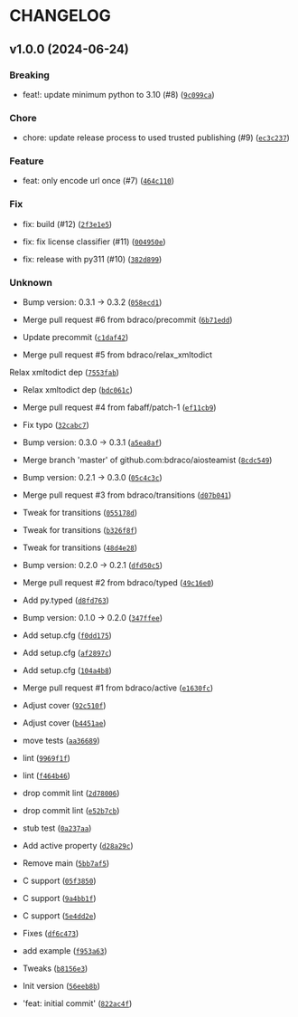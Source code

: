 # CHANGELOG



## v1.0.0 (2024-06-24)

### Breaking

* feat!: update minimum python to 3.10 (#8) ([`9c099ca`](https://github.com/bdraco/aiosteamist/commit/9c099ca4abb42f42677565a7bf9c0fbc585b498e))

### Chore

* chore: update release process to used trusted publishing (#9) ([`ec3c237`](https://github.com/bdraco/aiosteamist/commit/ec3c23773de6bde7c4e8099b8dd0bc5bae5e3f5f))

### Feature

* feat: only encode url once (#7) ([`464c110`](https://github.com/bdraco/aiosteamist/commit/464c110f53cfcf4fdca9ec2ec2227fc462c7625f))

### Fix

* fix: build (#12) ([`2f3e1e5`](https://github.com/bdraco/aiosteamist/commit/2f3e1e539143031f418ecfc613a2d8cec1e98ecc))

* fix: fix license classifier (#11) ([`004950e`](https://github.com/bdraco/aiosteamist/commit/004950eaca13db4e01e26c899acda92c78cc820f))

* fix: release with py311 (#10) ([`382d899`](https://github.com/bdraco/aiosteamist/commit/382d89905a054552d5c377ce066a6f9341318700))

### Unknown

* Bump version: 0.3.1 → 0.3.2 ([`058ecd1`](https://github.com/bdraco/aiosteamist/commit/058ecd16440e4dca41c60cbe07075ce8bd767358))

* Merge pull request #6 from bdraco/precommit ([`6b71edd`](https://github.com/bdraco/aiosteamist/commit/6b71edd3c9973a4f1ad7ba3eeb2c7c38dde49be2))

* Update precommit ([`c1daf42`](https://github.com/bdraco/aiosteamist/commit/c1daf42c49c94a8448b5033bb3e490b1f651b695))

* Merge pull request #5 from bdraco/relax_xmltodict

Relax xmltodict dep ([`7553fab`](https://github.com/bdraco/aiosteamist/commit/7553fab6e11df6ca0258ec70d78c90acf7f8fd96))

* Relax xmltodict dep ([`bdc061c`](https://github.com/bdraco/aiosteamist/commit/bdc061c176487f74912a033c903637b61f96930b))

* Merge pull request #4 from fabaff/patch-1 ([`ef11cb9`](https://github.com/bdraco/aiosteamist/commit/ef11cb99981f9098d96c49174ed67a5bd5454cc2))

* Fix typo ([`32cabc7`](https://github.com/bdraco/aiosteamist/commit/32cabc794aa63213f78469b48045b2eaad5fc6c7))

* Bump version: 0.3.0 → 0.3.1 ([`a5ea8af`](https://github.com/bdraco/aiosteamist/commit/a5ea8af89a426728e00dce880e978a7df9b11f47))

* Merge branch &#39;master&#39; of github.com:bdraco/aiosteamist ([`8cdc549`](https://github.com/bdraco/aiosteamist/commit/8cdc54979269627de74fe263215ca93de3f6d23d))

* Bump version: 0.2.1 → 0.3.0 ([`05c4c3c`](https://github.com/bdraco/aiosteamist/commit/05c4c3cc23d27a3f1a2431333eb583f8449b4f16))

* Merge pull request #3 from bdraco/transitions ([`d07b041`](https://github.com/bdraco/aiosteamist/commit/d07b0411ba98683091d013785a3f6598080f9bc8))

* Tweak for transitions ([`055178d`](https://github.com/bdraco/aiosteamist/commit/055178d2c0ae5fca606fff33675a21592a54e9ba))

* Tweak for transitions ([`b326f8f`](https://github.com/bdraco/aiosteamist/commit/b326f8fabf7cc0deb54884bc53c2aac92e4d85de))

* Tweak for transitions ([`48d4e28`](https://github.com/bdraco/aiosteamist/commit/48d4e283a7d4b221d38e8ab3e8462df8d57da1db))

* Bump version: 0.2.0 → 0.2.1 ([`dfd50c5`](https://github.com/bdraco/aiosteamist/commit/dfd50c534446eeb383c6adad76e2ec3d36ada7ab))

* Merge pull request #2 from bdraco/typed ([`49c16e0`](https://github.com/bdraco/aiosteamist/commit/49c16e048aa7e87ee46437c99800ba42b2859e01))

* Add py.typed ([`d8fd763`](https://github.com/bdraco/aiosteamist/commit/d8fd763e0cd2bfc450e51126477f020dba26952a))

* Bump version: 0.1.0 → 0.2.0 ([`347ffee`](https://github.com/bdraco/aiosteamist/commit/347ffee6c0e9e8ac58c691f033c2990a9800b373))

* Add setup.cfg ([`f0dd175`](https://github.com/bdraco/aiosteamist/commit/f0dd1752f2fcb793dcdc3ce77718b6fe4f4116f4))

* Add setup.cfg ([`af2897c`](https://github.com/bdraco/aiosteamist/commit/af2897c889e2823142e035343e2fe6cf8f89b802))

* Add setup.cfg ([`104a4b8`](https://github.com/bdraco/aiosteamist/commit/104a4b87ca2d3cfd2f33e96d62ec2fe5ec70d712))

* Merge pull request #1 from bdraco/active ([`e1630fc`](https://github.com/bdraco/aiosteamist/commit/e1630fcccf3286c51c5d2fc76339de7738f2e440))

* Adjust cover ([`92c510f`](https://github.com/bdraco/aiosteamist/commit/92c510ff0ff2d8c1849a34a93f117fdefcdd965b))

* Adjust cover ([`b4451ae`](https://github.com/bdraco/aiosteamist/commit/b4451ae7537efcc9d3d71d97ba6a5ba68f624a76))

* move tests ([`aa36689`](https://github.com/bdraco/aiosteamist/commit/aa3668938e05303fd30d4702e09b7f905ebc9424))

* lint ([`9969f1f`](https://github.com/bdraco/aiosteamist/commit/9969f1fdefbe42f9f6eb56eff1bc7e81a6765210))

* lint ([`f464b46`](https://github.com/bdraco/aiosteamist/commit/f464b467ed158e2374916932f8cfa44ab4f0651b))

* drop commit lint ([`2d78006`](https://github.com/bdraco/aiosteamist/commit/2d780066ae65303e84c0da2ce26aa8a6a6180dd8))

* drop commit lint ([`e52b7cb`](https://github.com/bdraco/aiosteamist/commit/e52b7cba4876f68b8e987e3f5a6f88ec6f65ba70))

* stub test ([`0a237aa`](https://github.com/bdraco/aiosteamist/commit/0a237aa7b9c7afcad8c14c6c291519ad9cf62d2d))

* Add active property ([`d28a29c`](https://github.com/bdraco/aiosteamist/commit/d28a29c69ff68704f24bf030321ceda91e1a8a4b))

* Remove main ([`5bb7af5`](https://github.com/bdraco/aiosteamist/commit/5bb7af50c8bfd8cb5f12df64f1061cd1ab83b420))

* C support ([`05f3850`](https://github.com/bdraco/aiosteamist/commit/05f3850a32db4aab4c3e7f39b2d679d03ba205cb))

* C support ([`9a4bb1f`](https://github.com/bdraco/aiosteamist/commit/9a4bb1f7c8fcf26b8ca54d4628d8e1aba2e0d3c4))

* C support ([`5e4dd2e`](https://github.com/bdraco/aiosteamist/commit/5e4dd2e3408b5ebe5aa76242820d835c18ac49fe))

* Fixes ([`df6c473`](https://github.com/bdraco/aiosteamist/commit/df6c4736cdd5067fb51b2316517900a7dc9dd23e))

* add example ([`f953a63`](https://github.com/bdraco/aiosteamist/commit/f953a6367616210b6e2be2c081d0505c4f4a37b1))

* Tweaks ([`b8156e3`](https://github.com/bdraco/aiosteamist/commit/b8156e30597e17dd80efcb3fb98a679ce7d0bb81))

* Init version ([`56eeb8b`](https://github.com/bdraco/aiosteamist/commit/56eeb8bbd7f7aefc6c09ef9aca1452e2b8936231))

* &#39;feat: initial commit&#39; ([`822ac4f`](https://github.com/bdraco/aiosteamist/commit/822ac4fabdb4a0e2efc4b82b8f4ffc7544949fec))
